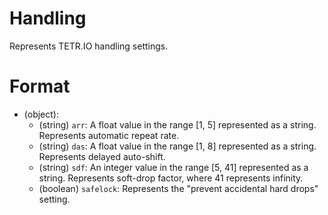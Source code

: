 # Handling

Represents TETR.IO handling settings.

# Format

* (object):
    * (string) `arr`: A float value in the range [1, 5] represented as a string. Represents automatic repeat rate.
    * (string) `das`: A float value in the range [1, 8] represented as a string. Represents delayed auto-shift.
    * (string) `sdf`: An integer value in the range [5, 41] represented as a string. Represents soft-drop factor, where 41 represents infinity.
    * (boolean) `safelock`: Represents the "prevent accidental hard drops" setting.